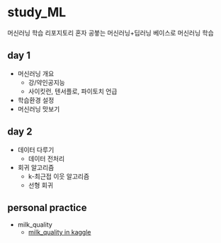 # study_ML
머신러닝 학습 리포지토리
혼자 공붛는 머신러닝+딥러닝 베이스로 머신러닝 학습

## day 1
- 머신러닝 개요
    - 강/약인공지능
    - 사이킷런, 텐서플로, 파이토치 언급
- 학습환경 설정
- 머신러닝 맛보기

## day 2
- 데이터 다루기
    - 데이터 전처리
- 회귀 알고리즘
    - k-최근접 이웃 알고리즘
    - 선형 회귀
    
## personal practice
- milk_quality
    - [milk_quality in kaggle](https://www.kaggle.com/code/kishankumar2110/milk-quality-classification-with-99-accuracy?scriptVersionId=103489041)
